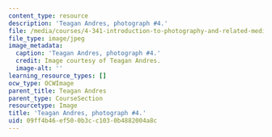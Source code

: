 ```yaml
---
content_type: resource
description: 'Teagan Andres, photograph #4.'
file: /media/courses/4-341-introduction-to-photography-and-related-media-fall-2007/09ff4b46ef500b3cc1030b4882004a8c_andres4.jpg
file_type: image/jpeg
image_metadata:
  caption: 'Teagan Andres, photograph #4.'
  credit: Image courtesy of Teagan Andres.
  image-alt: ''
learning_resource_types: []
ocw_type: OCWImage
parent_title: Teagan Andres
parent_type: CourseSection
resourcetype: Image
title: 'Teagan Andres, photograph #4.'
uid: 09ff4b46-ef50-0b3c-c103-0b4882004a8c
---
```

